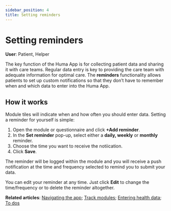 ```yaml
---
sidebar_position: 4
title: Setting reminders
---
```

# Setting reminders
**User**: Patient, Helper

The key function of the Huma App is for collecting patient data and sharing it with care teams. Regular data entry is key to providing the care team with adequate information for optimal care. The **reminders** functionality allows patients to set up custom notifications so that they don’t have to remember when and which data to enter into the Huma App.

## How it works​

Module tiles will indicate when and how often you should enter data. Setting a reminder for yourself is simple:
1. Open the module or questionnaire and click **+Add reminder**.
2. In the **Set reminder** pop-up, select either a **daily, weekly** or **monthly** reminder.
3. Choose the time you want to receive the notiication.
4. Click **Save**.

The reminder will be logged within the module and you will receive a push notification at the time and frequency selected to remind you to submit your data. 

You can edit your reminder at any time. Just click **Edit** to change the time/frequency or to delete the reminder altogether.

**Related articles**: [Navigating the app](../getting-started/navigating-the-app.md); [Track modules](./track-modules.md); [Entering health data](./entering-your-health-data.md); [To dos](./to-dos.md)
